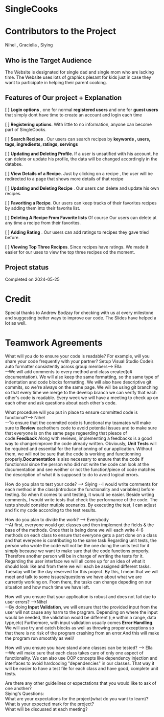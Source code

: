 # SingleCooks  

# Contributors to the Project
Nihel , Graciella , Siying  

## Who is the Target Audience
The Website is designated for single dad and single mom who are lacking time. 
The Website uses lots of graphics plesant for kids just in case they want to participate in helping their parent cooking.

## Features of Our project + Explanation
[ ] **Login options** , one for normal **registered users** and one for **guest users** that simply dont have time to create an account and login each time  

[ ] **Registering options**. With little to no information, anyone can become part of SingleCooks.  

[ ] **Search Recipes** . Our users can search recipes by **keywords , users, tags, ingredients, ratings, servings**  

[ ] **Updating and Deleting Profile**. If a user is unsatified with his account, he can delete or update his profile, the data will be changed accordingly in the databse.  

[ ] **View Details of a Recipe**. Just by clicking on a recipe , the user will be redirected to a page that shows more details of that recipe  

[ ] **Updating and Deleting Recipe** . Our users can delete and update his own recipes.  

[ ] **Favoriting a Recipe**. Our users can keep tracks of their favorites recipes by adding them into their favorite list.  

[ ] **Deleting A Recipe From Favorite lists** Of course Our users can delete at any time a recipe from their favorites.  

[ ] **Adding Rating** . Our users can add ratings to recipes they gave tried before.  

[ ] **Viewing Top Three Recipes**. Since recipes have ratings. We made it easier for our uses to view the top three recipes od the moment.  

## Project status
Completed on 2024-05-25  

# Credit
Special thanks to Andrew Bodzay for checking with us at every milestone and suggesting better ways to improve our code. The Slides have helped a lot as well.  


# Teamwork Agreements
What will you do to ensure your code is readable? For example, will you share your code frequently with your partner? Setup Visual Studio Code’s auto formatter consistently across group members--> Ella  
--We will add comments to every method and class created(c# documentation). We will also keep the same formatting, so the same type of indentation and code blocks formatting. We will also have descriptive git commits, so we're always on the same page. We will be using git branching so that every time we merge to the develop branch we can verify that each other's code is readable. Every week we will have a meeting to check up on each other and ask questions about each other's code.

What procedure will you put in place to ensure committed code is functional?--> Nihel  
--To ensure that the commited code is functional my teamates will make sure to **Review** eachothers code to avoid potential issues and to make sure that everyone is on the same page regaerding that pieace of code.**Feedback** Along with reviews, implementing a feedbacks is a good way to change/improve the code already written.
Obviously, **Unit Tests** will be required and essential for the functionning of our application. Without them, we will not be sure that the code is working and functionning properly.**Documentation** is also necessary to ensure that the code if functionnal since the person who did not write the code can look at the documentation and see weither or not the function/piece of code matches the description of what it is supposed to do  to avoid logical errors.

How do you plan to test your code?	--> Siying
--I would write comments for each method in the class(introduce the functionality and variables) before testing. So when it comes to unit testing, it would be easier. Beside wrting comments, I would write tests that check the performance of the code. The tests should consider mutiple scenarios. By executing the test, I can adjust and fix my code according to the test results.

How do you plan to divide the work? --> Everybody  
--At first, everyone would get classes and then implement the fields & the base of the methods. Once that is being done we will each write 4-6 methods on each class to ensure that everyone gets a part done on a class and that everyone is contributing to the same task.Regarding unit tests, the person who wrote the code will not be the one doing the units test for it simply because we want to make sure that the code functions properly. Therefore another person will be in charge of wrriting the tests for it. Regarding the user interface we will all come up for an idea of what it should look like and from there we will each be assigned different tasks.
Tuesday will be the day reserved for this project. By this, I mean that we will meet and talk to some issues/questions we have about what we are currently working on. From there, the tasks can change depeding on our situation and how much time we have left.

How will you ensure that your application is robust and does not fail due to user errors? -->Nihel  
--By doing **Input Validation**, we will ensure that the provided input from the user will not cause any harm to the pragram. Depending on where the input would be needed, the validation would be different (i,e within a range, data type,etc)
Furthemore, with input validation usually comes **Error Handling**. We will use try and catch blocks as well as throwing proper exceptions so that there is no risk of the program crashing from an error.And this will make the program run smoothly as well/


How will you ensure you have stand alone classes can be tested? --> Ella  
--We will make sure that each class takes care of only one aspect of functionality. We can also use OOP concepts like dependency injection and interfaces to avoid hardcoding "dependencies" in our classes. That way it will be easier to have a test file for each class and have good, complete unit tests.

Are there any other guidelines or expectations that you would like to ask of one another?  
    Siying's Questions:  
    What are your expectations for the project(what do you want to learn)?  
    What is your expected mark for the project?  
    What will be discussed at each meeting?
